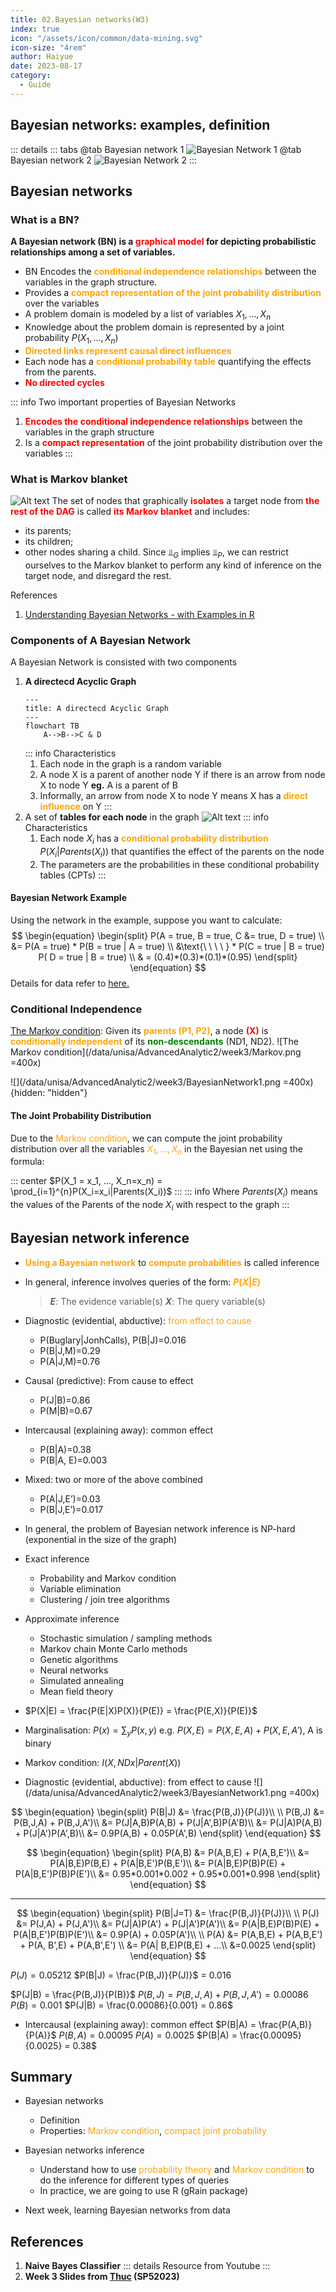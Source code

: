 ```yaml
---
title: 02.Bayesian networks(W3)
index: true
icon: "/assets/icon/common/data-mining.svg"
icon-size: "4rem"
author: Haiyue
date: 2023-08-17
category:
  - Guide
---
```


## Bayesian networks: examples, definition
::: details
::: tabs
@tab Bayesian network 1
![Bayesian Network 1](/data/unisa/AdvancedAnalytic2/week3/BayesianNetwork1.png)
@tab Bayesian network 2
![Bayesian Network 2](/data/unisa/AdvancedAnalytic2/week3/BayesianNetwork2.png)
:::

## Bayesian networks
### What is a BN?
**A Bayesian network (BN) is a <span style="color:red;font-weight:bold"> graphical model</span> for depicting probabilistic relationships among a set of variables.**
* BN Encodes the <span style="color:orange;font-weight:bold">conditional independence relationships</span> between the variables in the graph structure. 
* Provides a <span style="color:orange;font-weight:bold">compact representation of the joint probability distribution</span> over the variables 
* A problem domain is modeled by a list of variables $X_1, …, X_n$ 
* Knowledge about the problem domain is represented by a joint probability $P(X_1, …, X_n)$
* <span style="color:orange;font-weight:bold">Directed links represent causal direct influences</span>
* Each node has a <span style="color:orange;font-weight:bold">conditional probability table</span> quantifying the effects from the parents. 
* <span style="color:red;font-weight:bold">No directed cycles</span>

::: info Two important properties of Bayesian Networks
01. <span style="color:red;font-weight:bold">Encodes the conditional independence relationships</span> between the variables in the graph structure
02. Is a <span style="color:red;font-weight:bold">compact representation</span> of the joint probability distribution over the variables
:::

### What is Markov blanket
![Alt text](/data/unisa/AdvancedAnalytic2/week3/Markov_blanket.png)
The set of nodes that graphically <span style="color:red;font-weight:bold">isolates</span> a target node from <span style="color:red;font-weight:bold">the rest of the DAG</span> is called <span style="color:red;font-weight:bold">its Markov blanket</span> and includes:
- its parents;
- its children;
- other nodes sharing a child.
Since $⫫_G$ implies $⫫_P$, we can restrict ourselves to the Markov blanket to perform any kind of inference on the target node, and disregard the rest.

References
1. [Understanding Bayesian Networks - with Examples in R](https://dipartimenti.unicatt.it/scienze-statistiche-23-25-1-17ScutariSlides.pdf)

### Components of A Bayesian Network
A Bayesian Network is consisted with two components
1. **A directecd Acyclic Graph**
    ```mermaid
    ---
    title: A directecd Acyclic Graph
    ---
    flowchart TB
        A-->B-->C & D
    ```
    ::: info Characteristics
    01. Each node in the graph is a random variable
    02. A node X is a parent of another node Y if there is an arrow from node X to node Y 
        **eg.** A is a parent of B 
    03. Informally, an arrow from node X to node Y means X has a <span style="color:orange;font-weight:bold;">direct influence</span> on Y
    :::
2. A set of **tables for each node** in the graph
![Alt text](/data/unisa/AdvancedAnalytic2/week3/TablesForBayesianNetwork.png)
    ::: info Characteristics
    01. Each node $X_i$ has a <span style="color:orange;font-weight:bold;">conditional probability distribution</span> $P(X_i | Parents(X_i))$ that quantifies the effect of the parents on the node
    02. The parameters are the probabilities in these conditional probability tables (CPTs)
    :::
#### Bayesian Network Example
Using the network in the example, suppose you want to calculate:
$$
\begin{equation}
\begin{split}   
P(A = true, B = true, C &= true, D = true) \\
                        &= P(A = true) * P(B = true | A = true) \\
                        &\text{\ \ \ \ } * P(C = true | B = true) P( D = true | B = true) \\
                        & = (0.4)*(0.3)*(0.1)*(0.95)
\end{split}
\end{equation}     
$$
Details for data refer to [here.](#components-of-a-bayesian-network)

### Conditional Independence
[The Markov condition](https://en.wikipedia.org/wiki/Causal_Markov_condition): Given its <span style="color:orange;font-weight:bold;">parents (P1, P2)</span>, a node <span style="color:red;font-weight:bold;">(X)</span> is <span style="color:orange;font-weight:bold;">conditionally independent</span> of its <span style="color:green;font-weight:bold;">non-descendants</span> (ND1, ND2). 
![The Markov condition](/data/unisa/AdvancedAnalytic2/week3/Markov.png =400x)

![](/data/unisa/AdvancedAnalytic2/week3/BayesianNetwork1.png =400x){hidden: "hidden"}


#### The Joint Probability Distribution

Due to the <span style="color:orange">Markov condition</span>, we can compute the joint probability distribution over all the variables <span style="color:orange">$X_1, …, X_n$</span> in the Bayesian net using the formula:

::: center
$P(X_1 = x_1, ..., X_n=x_n) = \prod_{i=1}^{n}P(X_i=x_i|Parents(X_i))$
:::
::: info
Where $Parents(X_i)$ means the values of the Parents of the node $X_i$ with respect to the graph 
:::


## Bayesian network inference
* <span style="color:orange;font-weight:bold;">Using a Bayesian network</span> to <span style="color:orange;font-weight:bold;">compute probabilities</span> is called inference
* In general, inference involves queries of the form:	<span style="color:orange;font-weight:bold;">$P( X | E )$</span>
    > ***E***: The evidence variable(s)
    > ***X***: The query variable(s)

* Diagnostic (evidential, abductive): <span style="color:orange">from effect to cause</span>
    - P(Buglary|JonhCalls), P(B|J)=0.016
    - P(B|J,M)=0.29
    - P(A|J,M)=0.76
* Causal (predictive): From cause to effect
    - P(J|B)=0.86
    - P(M|B)=0.67
* Intercausal (explaining away): common effect
    - P(B|A)=0.38
    - P(B|A, E)=0.003
* Mixed: two or more of the above combined
    - P(A|J,E’)=0.03
    - P(B|J,E’)=0.017

* In general, the problem of Bayesian network inference is NP-hard (exponential in the size of the graph)

* Exact inference 
    - Probability and Markov condition
    - Variable elimination
    - Clustering / join tree algorithms

* Approximate inference
    - Stochastic simulation / sampling methods
    - Markov chain Monte Carlo methods
    - Genetic algorithms
    - Neural networks
    - Simulated annealing
    - Mean field theory


* $P(X|E) = \frac{P(E|X)P(X)}{P(E)} = \frac{P(E,X)}{P(E)}$

* Marginalisation: $P(x) = \sum_yP(x,y)$
    e.g. $P(X,E) = P(X,E,A) + P(X,E,A')$, A is binary

* Markov condition: $I(X, NDx|Parent(X))$

* Diagnostic (evidential, abductive): from effect to cause
![](/data/unisa/AdvancedAnalytic2/week3/BayesianNetwork1.png =400x)

$$
\begin{equation}
\begin{split}
P(B|J) &= \frac{P(B,J)}{P(J)}\\
\\
P(B,J) &= P(B,J,A) + P(B,J,A')\\
       &= P(J|A,B)P(A,B) + P(J|A',B)P(A'B)\\
       &= P(J|A)P(A,B) + P(J|A')P(A',B)\\
       &= 0.9P(A,B) + 0.05P(A',B)
\end{split}
\end{equation}
$$

$$
\begin{equation}
\begin{split}
P(A,B) &= P(A,B,E) + P(A,B,E')\\
       &= P(A|B,E)P(B,E) + P(A|B,E')P(B,E')\\
       &= P(A|B,E)P(B)P(E) + P(A|B,E')P(B)P(E')\\
       &= 0.95*0.001*0.002 + 0.95*0.001*0.998
\end{split}
\end{equation}
$$

---
$$
\begin{equation}
\begin{split}
P(B|J=T) &= \frac{P(B,J)}{P(J)}\\
 \\
P(J) &= P(J,A) + P(J,A')\\
     &= P(J|A)P(A') + P(J|A')P(A')\\
     &= P(A|B,E)P(B)P(E) + P(A|B,E')P(B)P(E')\\
     &= 0.9P(A) + 0.05P(A')\\
     \\
P(A) &= P(A,B,E) + P(A,B,E') + P(A, B',E) + P(A,B',E') \\
     &= P(A| B,E)P(B,E) + ...\\
     &=0.0025
\end{split}
\end{equation}
$$

$P(J) = 0.05212$
$P(B|J) = \frac{P(B,J)}{P(J)}$ = 0.016

$P(J|B) = \frac{P(B,J)}{P(B)}$
$P(B,J) = P(B,J,A) + P(B,J,A') = 0.00086$
$P(B) = 0.001$
$P(J|B) = \frac{0.00086}{0.001} = 0.86$

* Intercausal (explaining away): common effect
$P(B|A) = \frac{P(A,B)}{P(A)}$
$P(B,A) = 0.00095$
$P(A) = 0.0025$
$P(B|A) = \frac{0.00095}{0.0025} = 0.38$

## Summary
* Bayesian networks
    * Definition
    * Properties: <span style="color:orange">Markov condition</span>, <span style="color:orange">compact joint probability</span>

* Bayesian networks inference
    * Understand how to use <span style="color:orange">probability theory</span> and <span style="color:orange">Markov condition</span> to do the inference for different types of queries
    * In practice, we are going to use R (gRain package)

* Next week, learning Bayesian networks from data







## References
01. **Naive Bayes Classifier**
    ::: details Resource from Youtube
    <YouTube id="0MCMsdPKLyQ" />
    :::
02. **Week 3 Slides from [Thuc](https://people.unisa.edu.au/thuc.le) (SP52023)**